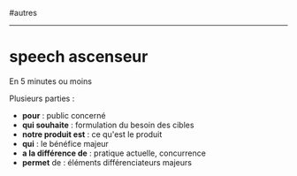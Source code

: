 #autres

----

# speech ascenseur
En 5 minutes ou moins

Plusieurs parties :
 - **pour** : public concerné
 - **qui souhaite** : formulation du besoin des cibles
 - **notre produit est** : ce qu'est le produit
 - **qui** : le bénéfice majeur
 - **a la différence de** : pratique actuelle, concurrence
 - **permet** de : éléments différenciateurs majeurs

